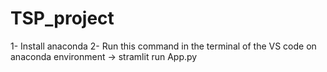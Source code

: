 # TSP_project

1- Install anaconda 
2- Run this command in  the terminal of the VS code on anaconda environment
	-> stramlit run  App.py 


 
